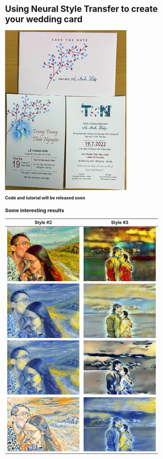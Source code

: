 # Using Neural Style Transfer to create your wedding card

<img src="result_wedding_card.jpg" width="400">

**Code and tutorial will be released soon**

### Some interesting results


| Style #2             |  Style #3 |
:-------------------------:|:-------------------------:
![](outputs/Style2_1.jpg)  |  ![](outputs/Style3_1.jpg)
![](outputs/Style2_2.jpg)  |  ![](outputs/Style3_2.jpg)
![](outputs/Style2_3.jpg)  |  ![](outputs/Style3_3.jpg)
![](outputs/Style2_4.jpg)  |  ![](outputs/Style3_4.jpg)
